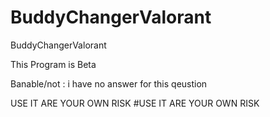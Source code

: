 # BuddyChangerValorant
BuddyChangerValorant 

This Program is Beta








Banable/not : i have no answer for this qeustion


USE IT ARE YOUR OWN RISK
#USE IT ARE YOUR OWN RISK
